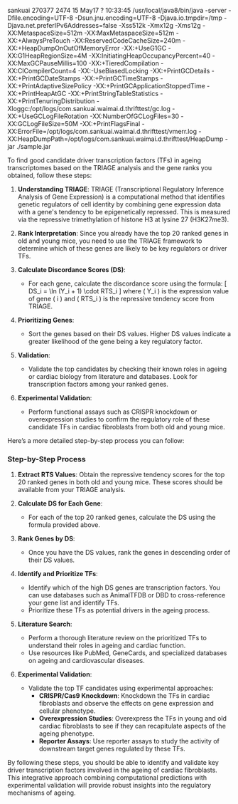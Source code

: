 sankuai  270377   2474 15 May17 ?        10:33:45 /usr/local/java8/bin/java -server -Dfile.encoding=UTF-8 -Dsun.jnu.encoding=UTF-8 -Djava.io.tmpdir=/tmp -Djava.net.preferIPv6Addresses=false -Xss512k -Xmx12g -Xms12g -XX:MetaspaceSize=512m -XX:MaxMetaspaceSize=512m -XX:+AlwaysPreTouch -XX:ReservedCodeCacheSize=240m -XX:+HeapDumpOnOutOfMemoryError -XX:+UseG1GC -XX:G1HeapRegionSize=4M -XX:InitiatingHeapOccupancyPercent=40 -XX:MaxGCPauseMillis=100 -XX:+TieredCompilation -XX:CICompilerCount=4 -XX:-UseBiasedLocking -XX:+PrintGCDetails -XX:+PrintGCDateStamps -XX:+PrintGCTimeStamps -XX:+PrintAdaptiveSizePolicy -XX:+PrintGCApplicationStoppedTime -XX:+PrintHeapAtGC -XX:+PrintStringTableStatistics -XX:+PrintTenuringDistribution -Xloggc:/opt/logs/com.sankuai.waimai.d.thrifttest/gc.log -XX:+UseGCLogFileRotation -XX:NumberOfGCLogFiles=30 -XX:GCLogFileSize=50M -XX:+PrintFlagsFinal -XX:ErrorFile=/opt/logs/com.sankuai.waimai.d.thrifttest/vmerr.log -XX:HeapDumpPath=/opt/logs/com.sankuai.waimai.d.thrifttest/HeapDump -jar ./sample.jar



To find good candidate driver transcription factors (TFs) in ageing transcriptomes based on the TRIAGE analysis and the gene ranks you obtained, follow these steps:

1. **Understanding TRIAGE**: TRIAGE (Transcriptional Regulatory Inference Analysis of Gene Expression) is a computational method that identifies genetic regulators of cell identity by combining gene expression data with a gene's tendency to be epigenetically repressed. This is measured via the repressive trimethylation of histone H3 at lysine 27 (H3K27me3).

2. **Rank Interpretation**: Since you already have the top 20 ranked genes in old and young mice, you need to use the TRIAGE framework to determine which of these genes are likely to be key regulators or driver TFs.

3. **Calculate Discordance Scores (DS)**:
   - For each gene, calculate the discordance score using the formula:
     \[
     DS_i = \ln (Y_i + 1) \cdot RTS_i
     \]
     where \( Y_i \) is the expression value of gene \( i \) and \( RTS_i \) is the repressive tendency score from TRIAGE.

4. **Prioritizing Genes**:
   - Sort the genes based on their DS values. Higher DS values indicate a greater likelihood of the gene being a key regulatory factor.

5. **Validation**:
   - Validate the top candidates by checking their known roles in ageing or cardiac biology from literature and databases. Look for transcription factors among your ranked genes.

6. **Experimental Validation**:
   - Perform functional assays such as CRISPR knockdown or overexpression studies to confirm the regulatory role of these candidate TFs in cardiac fibroblasts from both old and young mice.

Here’s a more detailed step-by-step process you can follow:

### Step-by-Step Process

1. **Extract RTS Values**: Obtain the repressive tendency scores for the top 20 ranked genes in both old and young mice. These scores should be available from your TRIAGE analysis.

2. **Calculate DS for Each Gene**:
   - For each of the top 20 ranked genes, calculate the DS using the formula provided above.

3. **Rank Genes by DS**:
   - Once you have the DS values, rank the genes in descending order of their DS values.

4. **Identify and Prioritize TFs**:
   - Identify which of the high DS genes are transcription factors. You can use databases such as AnimalTFDB or DBD to cross-reference your gene list and identify TFs.
   - Prioritize these TFs as potential drivers in the ageing process.

5. **Literature Search**:
   - Perform a thorough literature review on the prioritized TFs to understand their roles in ageing and cardiac function.
   - Use resources like PubMed, GeneCards, and specialized databases on ageing and cardiovascular diseases.

6. **Experimental Validation**:
   - Validate the top TF candidates using experimental approaches:
     - **CRISPR/Cas9 Knockdown**: Knockdown the TFs in cardiac fibroblasts and observe the effects on gene expression and cellular phenotype.
     - **Overexpression Studies**: Overexpress the TFs in young and old cardiac fibroblasts to see if they can recapitulate aspects of the ageing phenotype.
     - **Reporter Assays**: Use reporter assays to study the activity of downstream target genes regulated by these TFs.

By following these steps, you should be able to identify and validate key driver transcription factors involved in the ageing of cardiac fibroblasts. This integrative approach combining computational predictions with experimental validation will provide robust insights into the regulatory mechanisms of ageing.